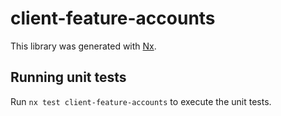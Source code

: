 # client-feature-accounts

This library was generated with [Nx](https://nx.dev).

## Running unit tests

Run `nx test client-feature-accounts` to execute the unit tests.
